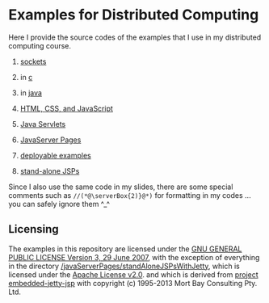 # Examples for Distributed Computing

Here I provide the source codes of the examples that I use in my distributed computing course.

1. [sockets](http://github.com/thomasWeise/distributedComputingExamples/tree/master/sockets/)
  1. in [c](http://github.com/thomasWeise/distributedComputingExamples/tree/master/sockets/c)
  2. in [java](http://github.com/thomasWeise/distributedComputingExamples/tree/master/sockets/java)

2. [HTML, CSS, and JavaScript](http://github.com/thomasWeise/distributedComputingExamples/tree/master/html/)

3. [Java Servlets](http://github.com/thomasWeise/distributedComputingExamples/tree/master/javaServlets/)

4. [JavaServer Pages](http://github.com/thomasWeise/distributedComputingExamples/tree/master/javaServerPages/)
  1. [deployable examples](http://github.com/thomasWeise/distributedComputingExamples/tree/master/javaServerPages/examples)
  2. [stand-alone JSPs](http://github.com/thomasWeise/distributedComputingExamples/tree/master/javaServerPages/standAloneJSPsWithJetty)

Since I also use the same code in my slides, there are some special comments such as `//(*@\serverBox{2)}@*)` for formatting in my codes ... you can safely ignore them ^_^

## Licensing

The examples in this repository are licensed under the [GNU GENERAL PUBLIC LICENSE Version 3, 29 June 2007](http://github.com/thomasWeise/distributedComputingExamples/tree/master/LICENSE), with the exception of everything in the directory [/javaServerPages/standAloneJSPsWithJetty](http://github.com/thomasWeise/distributedComputingExamples/tree/master/javaServerPages/standAloneJSPsWithJetty), which is licensed under the [Apache License v2.0](http://www.opensource.org/licenses/apache2.0.php). and which is derived from [project embedded-jetty-jsp](https://github.com/jetty-project/embedded-jetty-jsp) with copyright (c) 1995-2013 Mort Bay Consulting Pty. Ltd.
